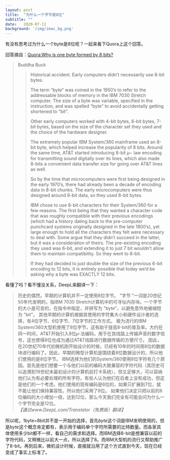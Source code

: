 ```yaml
---
layout: post
title:  "为什么一个字节是8位"
subtitle: ""
date:   2020-07-11
background: '/img/imac_bg.png'
---
```


有没有思考过为什么一个byte是8位呢？一起来看下Quora上这个回答。

回答摘自：[Quora:Why is one byte formed by 8 bits?](https://www.quora.com/Why-is-one-byte-formed-by-8-bits)

>Buddha Buck
>>Historical accident. Early computers didn’t necessarily use 8-bit bytes.
>>
>>The term “byte” was coined in the 1950’s to refer to the addressable blocks of memory in the IBM 7030 Stretch computer. The size of a byte was variable, specified in the instruction, and was spelled “byte” to avoid accidentally getting shortened to “bit”.
>>
>>Other early computers worked with 4-bit bytes, 6-bit bytes, 7-bit bytes, based on the size of the character set they used and the choice of the hardware designer.
>>
>>The extremely popular IBM System/360 mainframe used an 8-bit byte, which helped increase the popularity of 8 bits. Around the same time, AT&T started introducing 8-bit  𝜇− law encoding for transmitting sound digitally over its lines, which also made 8-bits a convenient data transfer size for going over AT&T lines as well.
>>
>>So by the time that microcomputers were first being designed in the early 1970’s, there had already been a decade of encoding data in 8-bit chunks. The early microcomputers were thus designed around 8-bit data, so they used 8-bit bytes.
>>
>>IBM chose to use 8-bit characters for their System/360 for a few reasons. The first being that they wanted a character code that was roughly compatible with their previous encodings (which had a history dating back to the pre-computer punchcard systems originally designed in the late 1800’s), yet large enough to hold all the characters they felt were necessary to deal with. Some argue that they didn’t succeed in the latter, but it was a consideration of theirs. The pre-existing encoding they used was 6-bit, and extending it to just 7 bit wouldn’t allow them to maintain compatibility. So they went to 8-bit.
>>
>>If they had decided to just double the size of the previous 6-bit encoding to 12 bits, it is entirely possible that today we’d be asking why a byte was EXACTLY 12 bits.

看懂了吗？看不懂没关系，DeepL来翻译一下：

>历史的偶然。早期的计算机并不一定使用8位字节。
"字节 "一词是20世纪50年代发明的，指IBM 7030 Stretch计算机中的可寻址内存块。一个字节的大小是可变的，在指令中指定，并拼写为 "byte"，以避免意外地被缩短为 "bit"。
其他早期的计算机根据其使用的字符集大小和硬件设计者的选择，有4位字节、6位字节、7位字节的工作方式。
极为流行的IBM System/360大型机使用了8位字节，这有助于提高8-bit的普及率。大约在同一时间，AT&T开始引入8位𝜇-法编码，用于在其线路上传输声音的数字信号，这也使得8位也成为通过AT&T线路进行数据传输的方便尺寸。
因此，在20世纪70年代初微机刚开始设计的时候，已经有10年的时间用8位的数据块进行编码了。因此，早期的微型计算机是围绕着8位数据设计的，所以他们使用的是8位字节。
IBM选择为他们的System/360使用8位字符有几个原因。首先是他们想要一个与他们以前的编码大致兼容的字符代码（其历史可以追溯到19世纪末最初设计的计算机前打卡系统），但又足够大，可以容纳他们认为有必要处理的所有字符。有些人认为他们在后者上没有成功，但这是他们的一个考虑。他们使用的现有编码是6位的，如果只扩展到7位，就不能让他们保持兼容性。所以他们采用了8位。
如果他们决定只把以前的6位编码的大小增加一倍，达到12位，那么今天我们完全有可能会问为什么一个字节完全是12位。
*【通过www.DeepL.com/Translator（免费版）翻译】*

所以呢，1byte=8bit并不是一开始的选择，首先*byte*这个词是IBM发明使用的，但是*byte*这个概念肯定都有，表示用于编码单个字符所需要的比特数量。而各家具体使用多少bit都不一样，看自己的需求和选择。而IBM选择8-bit是想兼容以前的字符代码，又稍微比以前大一点，所以选择了8。而IBM大型机的流行又帮助推广了8-bit。再到后来，微机设计时候，直接就沿用了这个方式直到今天，现在已经变成了事实上标准了。
